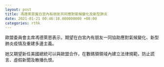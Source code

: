 ```yaml
---
layout: post
title: 馮德萊恩冀白宮內有朋友共同應對氣候變化及新型肺炎
date: 2021-01-21 00:46:18.000000000 +08:00
categories: rthk
---
```


歐盟委員會主席馮德萊恩表示，期望在白宮內有朋友一同協助應對氣候變化、新型肺炎疫情及重建多邊主義。

她又期望新任美國總統可以與歐盟合作，在數碼領領域內建立法律規範，防止謊言、虛假新聞及散播仇恨。
